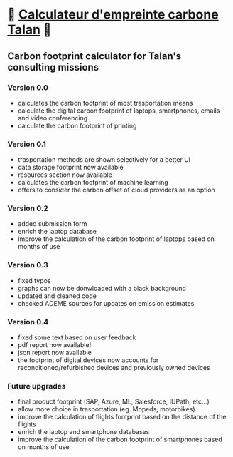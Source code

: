 # 🍃 [Calculateur d'empreinte carbone Talan](https://talan-carbon-footprint-calculator.streamlit.app/) 🍃
## Carbon footprint calculator for Talan's consulting missions

### Version 0.0
- calculates the carbon footprint of most trasportation means
- calculate the digital carbon footprint of laptops, smartphones, emails and video conferencing
- calculate the carbon footprint of printing

### Version 0.1
- trasportation methods are shown selectively for a better UI
- data storage footprint now available
- resources section now available
- calculates the carbon footprint of machine learning
- offers to consider the carbon offset of cloud providers as an option

### Version 0.2
- added submission form
- enrich the laptop database
- improve the calculation of the carbon footprint of laptops based on months of use

### Version 0.3
- fixed typos
- graphs can now be donwloaded with a black background
- updated and cleaned code 
- checked ADEME sources for updates on emission estimates

### Version 0.4
- fixed some text based on user feedback
- pdf report now available!
- json report now available
- the footprint of digital devices now accounts for reconditioned/refurbished devices and previously owned devices

### Future upgrades
- final product footprint (SAP, Azure, ML, Salesforce, IUPath, etc...) 
- allow more choice in trasportation (eg. Mopeds, motorbikes)
- improve the calculation of flights footprint based on the distance of the flights
- enrich the laptop and smartphone databases
- improve the calculation of the carbon footprint of smartphones based on months of use
